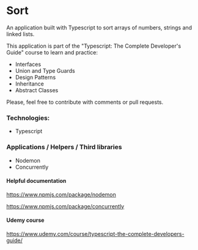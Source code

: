 # Sort

An application built with Typescript to sort arrays of numbers, strings and linked lists.

This application is part of the "Typescript: The Complete Developer's Guide" course to learn and practice:

- Interfaces
- Union and Type Guards
- Design Patterns
- Inheritance
- Abstract Classes

Please, feel free to contribute with comments or pull requests.

### Technologies:

- Typescript

### Applications / Helpers / Third libraries

- Nodemon
- Concurrently

#### Helpful documentation 

https://www.npmjs.com/package/nodemon

https://www.npmjs.com/package/concurrently

#### Udemy course

https://www.udemy.com/course/typescript-the-complete-developers-guide/
